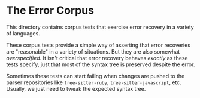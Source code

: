 The Error Corpus
================

This directory contains corpus tests that exercise error recovery in a variety of languages.

These corpus tests provide a simple way of asserting that error recoveries are "reasonable" in a variety of situations. But they are also somewhat *overspecified*. It isn't critical that error recovery behaves *exactly* as these tests specify, just that most of the syntax tree is preserved despite the error.

Sometimes these tests can start failing when changes are pushed to the parser repositories like `tree-sitter-ruby`, `tree-sitter-javascript`, etc. Usually, we just need to tweak the expected syntax tree.
